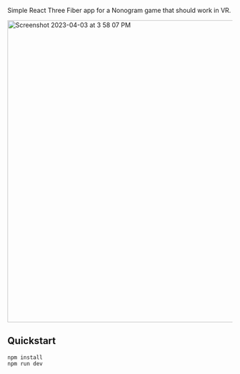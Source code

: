 Simple React Three Fiber app for a Nonogram game that should work in VR.

<img width="677" alt="Screenshot 2023-04-03 at 3 58 07 PM" src="https://user-images.githubusercontent.com/3261707/229644567-7e0a6f53-0c42-4348-874a-4513fb692801.png">

## Quickstart

```
npm install
npm run dev
```
